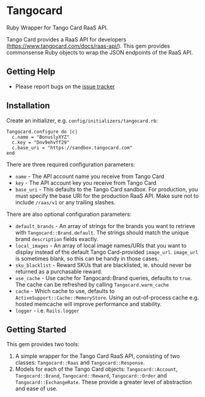 # Tangocard

Ruby Wrapper for Tango Card RaaS API.

Tango Card provides a RaaS API for developers (https://www.tangocard.com/docs/raas-api/). This gem provides commonsense Ruby
objects to wrap the JSON endpoints of the RaaS API.

## Getting Help

* Please report bugs on the [issue tracker](https://github.com/bonusly/tangocard/issues)

## Installation

Create an initializer, e.g. `config/initializers/tangocard.rb`:

```
Tangocard.configure do |c|
  c.name = "BonuslyXYZ"
  c.key = "Dnv9ehvff29"
  c.base_uri = "https://sandbox.tangocard.com"
end
```

There are three required configuration parameters:

 * `name` - The API account name you receive from Tango Card
 * `key` - The API account key you receive from Tango Card
 * `base_uri` - This defaults to the Tango Card sandbox.  For production, you must specify the base URI for the production RaaS API. Make sure not to include `/raas/v1` or any trailing slashes.

There are also optional configuration parameters:

 * `default_brands` - An array of strings for the brands you want to retrieve with `Tangocard::Brand.default`. The strings should match the unique brand `description` fields exactly.
 * `local_images` - An array of local image names/URIs that you want to display instead of the default Tango Card-provided `image_url`. `image_url` is sometimes blank, so this can be handy in those cases.
 * `sku_blacklist` - Reward SKUs that are blacklisted, ie. should never be returned as a purchasable reward.
 * `use_cache` - Use cache for Tangocard::Brand queries, defaults to `true`. The cache can be refreshed by calling `Tangocard.warm_cache`
 * `cache` - Which cache to use, defaults to `ActiveSupport::Cache::MemoryStore`. Using an out-of-process cache e.g. hosted memcache will improve performance and stability.
 * `logger` - i.e. `Rails.logger`

## Getting Started

This gem provides two tools:

1. A simple wrapper for the Tango Card RaaS API, consisting of two classes: `Tangocard::Raas` and `Tangocard::Response`.
2. Models for each of the Tango Card objects: `Tangocard::Account`, `Tangocard::Brand`, `Tangocard::Reward`, `Tangocard::Order` and `Tangocard::ExchangeRate`. These provide a greater level of abstraction and ease of use.

